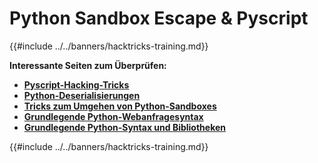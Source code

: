 # Python Sandbox Escape & Pyscript

{{#include ../../banners/hacktricks-training.md}}

**Interessante Seiten zum Überprüfen:**

- [**Pyscript-Hacking-Tricks**](pyscript.md)
- [**Python-Deserialisierungen**](../../pentesting-web/deserialization/#python)
- [**Tricks zum Umgehen von Python-Sandboxes**](bypass-python-sandboxes/)
- [**Grundlegende Python-Webanfragesyntax**](web-requests.md)
- [**Grundlegende Python-Syntax und Bibliotheken**](basic-python.md)

{{#include ../../banners/hacktricks-training.md}}
